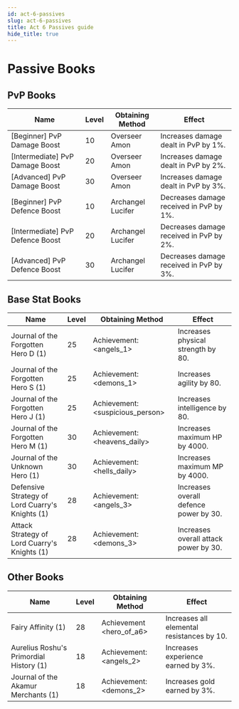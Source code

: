 ```yaml
---
id: act-6-passives
slug: act-6-passives
title: Act 6 Passives guide
hide_title: true
---
```


# Passive Books

## PvP Books

| Name                             | Level | Obtaining Method  | Effect                                  |
| -------------------------------- | ----- | ----------------- | --------------------------------------- |
| [Beginner] PvP Damage Boost      | 10    | Overseer Amon     | Increases damage dealt in PvP by 1%.    |
| [Intermediate] PvP Damage Boost  | 20    | Overseer Amon     | Increases damage dealt in PvP by 2%.    |
| [Advanced] PvP Damage Boost      | 30    | Overseer Amon     | Increases damage dealt in PvP by 3%.    |
| [Beginner] PvP Defence Boost     | 10    | Archangel Lucifer | Decreases damage received in PvP by 1%. |
| [Intermediate] PvP Defence Boost | 20    | Archangel Lucifer | Decreases damage received in PvP by 2%. |
| [Advanced] PvP Defence Boost     | 30    | Archangel Lucifer | Decreases damage received in PvP by 3%. |

## Base Stat Books

| Name                                            | Level | Obtaining Method                 | Effect                                  |
| ----------------------------------------------- | ----- | -------------------------------- | --------------------------------------- |
| Journal of the Forgotten Hero D (1)             | 25    | Achievement: <angels_1>          | Increases physical strength by 80.      |
| Journal of the Forgotten Hero S (1)             | 25    | Achievement: <demons_1>          | Increases agility by 80.                |
| Journal of the Forgotten Hero J (1)             | 25    | Achievement: <suspicious_person> | Increases intelligence by 80.           |
| Journal of the Forgotten Hero M (1)             | 30    | Achievement: <heavens_daily>     | Increases maximum HP by 4000.           |
| Journal of the Unknown Hero (1)                 | 30    | Achievement: <hells_daily>       | Increases maximum MP by 4000.           |
| Defensive Strategy of Lord Cuarry's Knights (1) | 28    | Achievement: <angels_3>          | Increases overall defence power by 30.  |
| Attack Strategy of Lord Cuarry's Knights (1)    | 28    | Achievement: <demons_3>          | Increases overall attack power by 30.   |

## Other Books

| Name                                    | Level | Obtaining Method         | Effect                                     |
| --------------------------------------- | ----- | ------------------------ | ------------------------------------------ |
| Fairy Affinity (1)                      | 28    | Achievement <hero_of_a6> | Increases all elemental resistances by 10. |
| Aurelius Roshu's Primordial History (1) | 18    | Achievement: <angels_2>  | Increases experience earned by 3%.         |
| Journal of the Akamur Merchants (1)     | 18    | Achievement: <demons_2>  | Increases gold earned by 3%.               |

